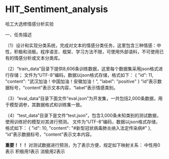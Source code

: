 # HIT_Sentiment_analysis
哈工大选修情感分析实验

一、任务描述

（1）设计和实现分类系统，完成对文本的情感分类任务，这里包含三种情感：中性，积极和消极。程序语言、框架、学习方法不限，可使用外部语料，不可使用已有的情感分析或文本分类库。

（2）“train_data”目录下提供8,606条训练数据，这里每个数据集采用json格式进行存储；
         文件为“UTF-8”编码，数据以json格式存储，格式如下：
            {
                "id": 11,
                "content": "武汉加油！中国加油！安徽加油！",
                "label": "positive"
            }
         “id”表示数据标号，“content”表示文本内容，“label”表示情感类别。

（3）“eval_data”目录下面文件“eval.json”为开发集，一共包括2,000条数据，用于模型调参，其数据格式和训练集一致。

（4）“test_data”目录下是文件“test.json”，包含3,000条未知类别的测试数据，使用训练好的模型对其进行预测。
        文件为“UTF-8”编码，数据以json格式存储，格式如下：
            {
                "id": 10,
                "content": "#新型冠状病毒肺炎纳入法定传染病#"
            },
         “id”表示数据标号，“content”表示文本内容。
         
 **重要！！！**
    对测试数据进行预测，为了表示方便，规定如下映射关系：
    中性用0表示
    积极用1表示
    消极用2表示
